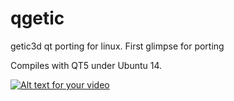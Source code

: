 # qgetic
getic3d qt porting for linux.
First glimpse for porting



Compiles with QT5 under Ubuntu 14.

[![Alt text for your video](http://marius.mine.nu/_res/getic/about11.jpg)](http://marius.mine.nu/_dnls/out.ogv)

